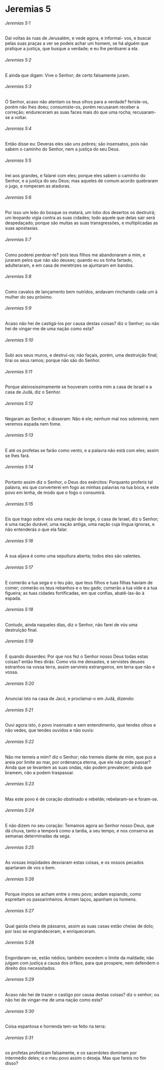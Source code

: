 # Jeremias 5

###### Jeremias 5:1

Dai voltas às ruas de Jerusalém, e vede agora, e informai- vos, e buscai pelas suas praças a ver se podeis achar um homem, se há alguém que pratique a justiça, que busque a verdade; e eu lhe perdoarei a ela.

###### Jeremias 5:2

E ainda que digam: Vive o Senhor; de certo falsamente juram.

###### Jeremias 5:3

Ó Senhor, acaso não atentam os teus olhos para a verdade? feriste-os, porém não lhes doeu; consumiste-os, porém recusaram receber a correção; endureceram as suas faces mais do que uma rocha; recusaram-se a voltar.

###### Jeremias 5:4

Então disse eu: Deveras eles são uns pobres; são insensatos, pois não sabem o caminho do Senhor, nem a justiça do seu Deus.

###### Jeremias 5:5

Irei aos grandes, e falarei com eles; porque eles sabem o caminho do Senhor, e a justiça do seu Deus; mas aqueles de comum acordo quebraram o jugo, e romperam as ataduras.

###### Jeremias 5:6

Por isso um leão do bosque os matará, um lobo dos desertos os destruirá; um leopardo vigia contra as suas cidades; todo aquele que delas sair será despedaçado; porque são muitas as suas transgressões, e multiplicadas as suas apostasias.

###### Jeremias 5:7

Como poderei perdoar-te? pois teus filhos me abandonaram a mim, e juraram pelos que não são deuses; quando eu os tinha fartado, adulteraram, e em casa de meretrizes se ajuntaram em bandos.

###### Jeremias 5:8

Como cavalos de lançamento bem nutridos, andavam rinchando cada um à mulher do seu próximo.

###### Jeremias 5:9

Acaso não hei de castigá-los por causa destas coisas? diz o Senhor; ou não hei de vingar-me de uma nação como esta?

###### Jeremias 5:10

Subi aos seus muros, e destruí-os; não façais, porém, uma destruição final; tirai os seus ramos; porque não são do Senhor.

###### Jeremias 5:11

Porque aleivosissimamente se houveram contra mim a casa de Israel e a casa de Judá, diz o Senhor.

###### Jeremias 5:12

Negaram ao Senhor, e disseram: Não é ele; nenhum mal nos sobrevirá; nem veremos espada nem fome.

###### Jeremias 5:13

E até os profetas se farão como vento, e a palavra não está com eles; assim se lhes fará.

###### Jeremias 5:14

Portanto assim diz o Senhor, o Deus dos exércitos: Porquanto proferis tal palavra, eis que converterei em fogo as minhas palavras na tua boca, e este povo em lenha, de modo que o fogo o consumirá.

###### Jeremias 5:15

Eis que trago sobre vós uma nação de longe, ó casa de Israel, diz o Senhor; é uma nação durável, uma nação antiga, uma nação cuja língua ignoras, e não entenderás o que ela falar.

###### Jeremias 5:16

A sua aljava é como uma sepultura aberta; todos eles são valentes.

###### Jeremias 5:17

E comerão a tua sega e o teu pão, que teus filhos e tuas filhas haviam de comer; comerão os teus rebanhos e o teu gado; comerão a tua vide e a tua figueira; as tuas cidades fortificadas, em que confias, abatê-las-ão à espada.

###### Jeremias 5:18

Contudo, ainda naqueles dias, diz o Senhor, não farei de vós uma destruição final.

###### Jeremias 5:19

E quando disserdes: Por que nos fez o Senhor nosso Deus todas estas coisas? então lhes dirás: Como vós me deixastes, e servistes deuses estranhos na vossa terra, assim servireis estrangeiros, em terra que não e vossa.

###### Jeremias 5:20

Anunciai isto na casa de Jacó, e proclamai-o em Judá, dizendo:

###### Jeremias 5:21

Ouvi agora isto, ó povo insensato e sem entendimento, que tendes olhos e não vedes, que tendes ouvidos e não ouvis:

###### Jeremias 5:22

Não me temeis a mim? diz o Senhor; não tremeis diante de mim, que pus a areia por limite ao mar, por ordenança eterna, que ele não pode passar? Ainda que se levantem as suas ondas, não podem prevalecer; ainda que bramem, não a podem traspassar.

###### Jeremias 5:23

Mas este povo é de coração obstinado e rebelde; rebelaram-se e foram-se.

###### Jeremias 5:24

E não dizem no seu coração: Temamos agora ao Senhor nosso Deus, que dá chuva, tanto a temporã como a tardia, a seu tempo, e nos conserva as semanas determinadas da sega.

###### Jeremias 5:25

As vossas iniqüidades desviaram estas coisas, e os vossos pecados apartaram de vos o bem.

###### Jeremias 5:26

Porque ímpios se acham entre o meu povo; andam espiando, como espreitam os passarinheiros. Armam laços, apanham os homens.

###### Jeremias 5:27

Qual gaiola cheia de pássaros, assim as suas casas estão cheias de dolo; por isso se engrandeceram, e enriqueceram.

###### Jeremias 5:28

Engordaram-se, estão nédios; também excedem o limite da maldade; não julgam com justiça a causa dos órfãos, para que prospere, nem defendem o direito dos necessitados.

###### Jeremias 5:29

Acaso não hei de trazer o castigo por causa destas coisas? diz o senhor; ou não hei de vingar-me de uma nação como esta?

###### Jeremias 5:30

Coisa espantosa e horrenda tem-se feito na terra:

###### Jeremias 5:31

os profetas profetizam falsamente, e os sacerdotes dominam por intermédio deles; e o meu povo assim o deseja. Mas que fareis no fim disso?


